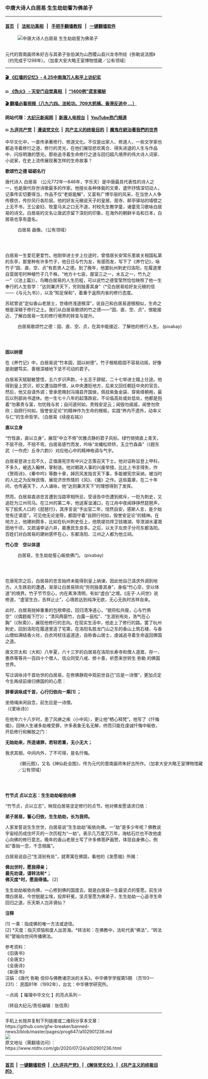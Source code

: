 ### 中唐大诗人白居易 生生劫劫誓为佛弟子
------------------------

#### [首页](https://github.com/gfw-breaker/banned-news3/blob/master/README.md) &nbsp;&nbsp;|&nbsp;&nbsp; [法轮功真相](https://github.com/begood0513/basic/blob/master/README.md)  &nbsp;&nbsp;|&nbsp;&nbsp; [手把手翻墙教程](https://github.com/gfw-breaker/guides/wiki)  &nbsp;&nbsp;|&nbsp;&nbsp; [一键翻墙软件](https://github.com/gfw-breaker/nogfw/blob/master/README.md)  



<div><div class="featured_image">
 <figure>
  <img alt="中唐大诗人白居易 生生劫劫誓为佛弟子" src="https://i.ntdtv.com/assets/uploads/2020/07/2020-07-24_145315-800x450.jpg"/>
 </figure><br/>
 <span class="caption">
  元代的晋南画师朱好古与其弟子张伯渊为山西稷山县兴龙寺所绘《弥勒说法图》（约完成于1298年）。（加拿大安大略王室博物馆藏／公有领域）
 </span>
</div>
</div><hr/>

#### [ 🎬  《红墙的记忆》- 4.25中南海万人和平上访纪实](http://141.164.39.94:10000/videos/legend/425.html)

#### 💥 [《伪火》 - 天安门自焚真相 ](http://141.164.39.94:10000/videos/blog/weihuo.html)&nbsp; |&nbsp; [“1400例”谎言揭秘  ](http://141.164.39.94:10000/videos/blog/jiexi1400.html)

#### [ 🎬  翻墙必看视频（八九六四、法轮功、709大抓捕、香港反送中 ...）](https://github.com/gfw-breaker/links/blob/master/banned.md)

#### 网站代理：[大纪元新闻网](http://167.172.10.89:10080/gb/) &nbsp;|&nbsp; [新唐人电视台](http://167.172.10.89:8808/gb/) &nbsp;|&nbsp; [YouTube热门频道](http://158.247.203.241/youtube.html)

#### 💥 [九评共产党](http://141.164.39.94:10000/videos/res/jiuping/)&nbsp; |&nbsp; [漫谈党文化](http://141.164.39.94:10000/videos/res/mtdwh/)&nbsp; |&nbsp; [共产主义的终极目的](http://141.164.39.94:10000/videos/res/zjmd/)&nbsp; |&nbsp; [魔鬼在統治著我們的世界](http://141.164.39.94:10000/videos/res/TheSpecter/)  

<div><div class="post_content" itemprop="articleBody">
 <p>
  中华文化中，一直传承著修行、修道文化。不仅是出家人、修道人，一些文学家也都追寻着修行之道，修行的灵光，在他们展现悲欢离合、得失进退的人生与作品中，闪烁明澈的慧光。那些追寻着生命修行之道与回归超凡境界的伟大诗人词家、小说家，在史上流传展现著怎样的生命故事？
 </p>
 <p>
  <strong>
   歌颂竹之德 砥砺名行
  </strong>
 </p>
 <p>
  唐代诗人
  <ok href="https://www.ntdtv.com/gb/白居易.htm">
   白居易
  </ok>
  （公元772年—846年，字乐天）是中唐最具代表性的诗人之一，也是唐代存世诗歌最多的作家。他擅长各种体裁的文章，遣怀抒情深切动人，记事传实切要得当，作品不仅“老妪能解”，又富有广博华丽的风采，在当世人人争传模仿，传抄风行各阶层。他的好友元稹说天子的皇居、观寺、邮亭驿站的墙壁之上无不书，王公妾妇、牧童马夫之口无不道，村校先生教学童，诸童竞习歌咏白居易的诗文。白居易的文名让唐武宗留下深刻的印象，在海外的朝鲜半岛和日本，白居易也享有盛名。
 </p>
 <figure class="wp-caption alignnone" id="attachment_102901243" style="width: 495px">
  <img alt="" class="size-full wp-image-102901243" src="https://i.ntdtv.com/assets/uploads/2020/07/2020-07-24_145257.jpg">
   <br/><figcaption class="wp-caption-text">
    <ok href="https://www.ntdtv.com/gb/白居易.htm">
     白居易
    </ok>
    画像。（公有领域）
   </figcaption><br/>
  </img>
 </figure><br/>
 <p>
  白居易一生爱花更爱竹。他刚举进士步上仕途时，曾借居长安常乐里故关相国私第的东亭，那里种有许多竹子，他日日与竹为友，有感而发，写下了《养竹记》，咏竹子“固、直、空、贞”有若贤人之德。到了晚年，他罢杭州刺史归洛阳，在履道里自营居宅时种植竹子几千株，“地方十七亩，屋室三之一，水五之一，竹九之一”（《池上篇》）。鸟瞰白居易的人生历程，可以说竹之德莹莹然恰恰映照了他一生奉行的人生哲学：“达则兼济天下，穷则独善其身”（*见白居易给好友元稹的信——《与元九书》），以及“知足保和”，着重于返照内省的修行态度。
 </p>
 <p>
  苏轼曾说“定似香山老居士，世缘终浅道根深”，说自己和白居易道根相似，生命之根是深植于修行之土。我们从白居易歌颂的竹之德——“固、直、空、贞”，很能接近、了解白居易一生的修行境界的转变与提升。
 </p>
 <figure class="wp-caption alignnone" id="attachment_102901241" style="width: 600px">
  <img alt="" class="size-medium wp-image-102901241" src="https://i.ntdtv.com/assets/uploads/2020/07/2020-07-24_145239-600x380.jpg">
   <br/><figcaption class="wp-caption-text">
    白居易歌颂竹之德：固、直、空、贞，在其中能接近、了解他的修行人生。 (pixabay)
   </figcaption><br/>
  </img>
 </figure><br/>
 <p>
  <strong>
   固以树德
  </strong>
 </p>
 <p>
  在《养竹记》中，白居易说“竹本固，固以树德”。竹子根柢稳固不容易动摇，好像是刚健笃实、善根深植地下坚不可动的君子。
 </p>
 <p>
  白居易天赋聪敏慧悟，五六岁识声韵，十五志于辞赋，二十七举进士踏上仕途。他得到皇上赏识，却又遭当路怀恨，从中央遭贬地方，后来又回任朝廷中央的官员，然后，他又自请外调；曾承恩赐封冯翊县开国侯，佩挂紫鱼金袋、穿紫绛朝袍，最后以刑部尚书退休。他一生七十八年的起落跌宕，不论临高处或处低处，他都是抱着“勿慕贵与富，勿忧贱与贫；自问道何如，贵贱安足云；闻毁勿戚戚，闻誉勿欣欣；自顾行何如，毁誉安足论”的精神作为生命的根柢，实践“养内不遗外，动率义与仁”的生命哲学。（白居易《续座右铭》）
 </p>
 <p>
  <strong>
   直以立身
  </strong>
 </p>
 <p>
  “竹性直，直以立身”，展现“中立不倚”优雅贞静的君子风标。绿竹猗猗直上青天，不屈不挠，不扭不弯。白居易感竹而发，吟咏“龙蟠松矫矫，玉立竹森森”（《题东武（一作虎）丘寺六韵》）对应他心中的精神格调与气宇。
 </p>
 <p>
  白居易登进士后不久，正值唐宪宗有中兴之志策召天下士。他对诏称旨登上甲科，不多久，被选入翰林，掌制诰。他对朝政人事的兴废举措，比比上书言得失，作《贺雨诗》、《秦中吟》等数十章，踔厉风发指言天下事，多能被宪宗采纳，被当时的人比之为反映民情、展现济世热情的《风》、《骚》之作。这些篇章，在二十年间，也传遍天下，人人诵咏，他“达则兼济天下”的理想得到了发挥。
 </p>
 <p>
  然而，白居易直进忠言遭到当路宰相所忌，受诬告中伤遭到摈斥，一贬为刺史，又追贬为江州司马。在江州的第二年，他送客湓浦口，在江舟中夜闻铮铮然琵琶声，写了脍炙人口的《琵琶行》，其序言说“予出官二年，恬然自安，感斯人言，是夕始觉有迁谪意”。可见他无论宠辱，都固守着“自顾行何如，毁誉安足论”的精神。在地方上，他建树颇多，比如在杭州刺史任上，他筑堤坊捍卫钱塘湖，导泄湖水灌溉田地千顷，又疏濬李泌六井，嘉惠民生良多。之后，以太子左庶子分司东都洛阳。百姓们对白居易的建树感怀在心，东都洛阳、江州之人都为他立祠。
 </p>
 <p>
  <strong>
   竹心空　空以体道
  </strong>
 </p>
 <figure class="wp-caption alignnone" id="attachment_102901239" style="width: 600px">
  <img alt="" class="size-medium wp-image-102901239" src="https://i.ntdtv.com/assets/uploads/2020/07/2020-07-24_145227-600x350.jpg"/>
  <br/><figcaption class="wp-caption-text">
   白居易，生生劫劫誓心皈依佛门。 (pixabay)
  </figcaption><br/>
 </figure><br/>
 <p>
  在唐宪宗之后，白居易的忠言始终未能得到皇上纳谏，因此他自己请求外调到地方。人生跌宕的遭遇，渐渐让白居易转向“穷则独善其身”，身临“竹心空，空以体道”的境界。竹子节节空心，内在素净清明，有如“虚白”之境。《庄子‧人间世》说修道，“虚室生白，吉祥止止”，心境若达到纯净无欲，无心无执时吉祥自来。
 </p>
 <p>
  此时，白居易抛掉重重的包袱牵挂，回归清净道心，“貌将松共瘦，心与竹俱空”（《偶题阁下厅》）；“清风两窗竹，白露一庭松”、“生涯别有处，浩气在心胸”（《秋斋》），展现他修行的志向。在现实生活中，他走上了修行的路。罢了杭州刺史，回到洛阳在履道里造了宅第，在洛阳名胜龙门山之东的香山上筑石楼，与香山僧如满结香火社，白衣鸠杖往返道途，自称香山居士，虔诚追寻着生命返回佛国之道。
 </p>
 <p>
  唐文宗太和（大和）八年夏，六十三岁的白居易在洛阳长寿寺和僧人道嵩、存一、惠恭等等共一百四十个僧人、信众同受八戒、修十善，祈愿来世转生
  <ok href="https://www.ntdtv.com/gb/弥勒.htm">
   弥勒
  </ok>
  的佛国世界。
 </p>
 <p>
  写过讽咏诗千首劝世的白居易，在修佛静观中观前世自己“应是一诗僧”，更加贞定今生再续前缘归佛国的的心愿：
 </p>
 <p>
  <strong>
   辞章讽咏成千首，心行归依向一乘[1] ；
  </strong>
 </p>
 <p>
  坐倚绳床闲自念，前生应是一诗僧。
  <br/>
  （《爱咏诗》）
 </p>
 <p>
  在他年六十八岁时，患了风痹之疾（小中风），更让他“栖心释梵”。他写了《忏悔偈》，回映人生诸多劫难受罪，许多表象无名无解，终而只能在虔诚忏悔中皈依，开启修行和解脱之门：
 </p>
 <p>
  <strong>
   无始劫来，所造诸罪，若轻若重，无小无大；
  </strong>
 </p>
 <p>
  我求其相，中间内外，了不可得，是名忏悔。
 </p>
 <figure class="wp-caption alignnone" id="attachment_102901237" style="width: 600px">
  <img alt="" class="size-medium wp-image-102901237" src="https://i.ntdtv.com/assets/uploads/2020/07/2020-07-24_145157-600x358.jpg"/>
  <br/><figcaption class="wp-caption-text">
   《朝元图》，又名《神仙赴会图》，传为元代的晋南画师朱好古所作。（加拿大安大略王室博物馆藏／公有领域）
  </figcaption><br/>
 </figure><br/>
 <p>
  <strong>
   竹节贞 贞以立志：生生劫劫皈依向佛
  </strong>
 </p>
 <p>
  “竹节贞，贞以立志”，映现白居易坚定修行的贞节。他对佛发愿请求归依：
 </p>
 <p>
  <strong>
   弟子居易，誓心归依，生生劫劫，长为我师。
  </strong>
 </p>
 <p>
  人家发誓说生生世世，白居易说“生生劫劫”皈依向佛。一“劫”是多少年呢？佛教说宇宙经历成住坏灭的一次历程为“一劫”。表示几万度万万年，海枯石烂也不改他虔心向佛的修行意志。晚年的香山老居士写了许多佛菩萨画赞，体现自身佛心，例如“善始一念，千念相属”。
 </p>
 <p>
  白居易说自己“生涯别有处”，就寄寓在佛国，看他的《发愿偈》所揭：
 </p>
 <p>
  <strong>
   佛出世时，愿我得亲；
   <br/>
   最先劝请，请转法轮*；
   <br/>
   佛灭度*时，愿我得值。
  </strong>
  [2]
 </p>
 <p>
  生生劫劫皈依向佛，一心修到佛的国度去，就是白居易一生最坚贞的誓愿。前生诗僧白居易，今世脱屣尘埃，投弃轩冕，坚贞誓愿为佛弟子，生生劫劫一心追寻生命回归之道，乐天斯人岂非谪仙？
 </p>
 <p>
  <strong>
   注释
  </strong>
 </p>
 <p>
  [1] 一乘：指成佛的唯一方法或途径。
  <br/>
  [2] *灭度：指灭烦恼和度人出苦海。*转法轮：在佛教中，法轮代表“佛法”，“转法轮”譬喻向世间传播佛法。
 </p>
 <p>
  参考资料：
  <br/>
  《旧唐书》
  <br/>
  《全唐文》
  <br/>
  《全唐诗》
  <br/>
  《新唐书》
  <br/>
  汪娟：《唐代
  <ok href="https://www.ntdtv.com/gb/弥勒.htm">
   弥勒
  </ok>
  信仰与佛教诸宗派的关系》。中华佛学学报第5期 （页193—231）： 民国81年（1992年），台北：中华佛学研究所。
 </p>
 <p>
  －点阅【
  <ok href="https://www.ntdtv.com/gb/璀璨中华文化.htm">
   璀璨中华文化
  </ok>
  】的亮点系列－
 </p>
 <p>
  （转自大纪元/责任编辑：张信燕）
 </p>
 <div class="single_ad">
 </div>
</div>
</div>
<hr/>
手机上长按并复制下列链接或二维码分享本文章：<br/>
https://github.com/gfw-breaker/banned-news3/blob/master/pages/prog647/a102901236.md <br/>
<a href='https://github.com/gfw-breaker/banned-news3/blob/master/pages/prog647/a102901236.md'><img src='https://github.com/gfw-breaker/banned-news3/blob/master/pages/prog647/a102901236.md.png'/></a> <br/>
原文地址（需翻墙访问）：https://www.ntdtv.com/gb/2020/07/24/a102901236.html


------------------------
#### [首页](https://github.com/gfw-breaker/banned-news3/blob/master/README.md) &nbsp;|&nbsp; [一键翻墙软件](https://github.com/gfw-breaker/nogfw/blob/master/README.md) &nbsp;| [《九评共产党》](https://github.com/gfw-breaker/9ping.md/blob/master/README.md#九评之一评共产党是什么) | [《解体党文化》](https://github.com/gfw-breaker/jtdwh.md/blob/master/README.md) | [《共产主义的终极目的》](https://github.com/gfw-breaker/gczydzjmd.md/blob/master/README.md)


<img src='http://gfw-breaker.win/banned-news3/pages/prog647/a102901236.md' width='0px' height='0px'/>